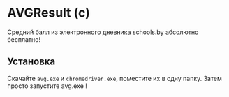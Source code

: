 # AVGResult (c)
Средний балл из электронного дневника schools.by абсолютно бесплатно!

## Установка
Скачайте `avg.exe` и `chromedriver.exe`, поместите их в одну папку. 
Затем просто запустите avg.exe !
